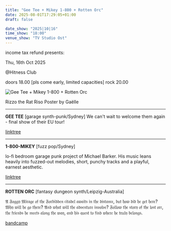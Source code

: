 ```yaml
---
title: "Gee Tee + Mikey 1-800 + Rotten Orc"
date: 2025-08-01T17:29:05+01:00
draft: false

date_show: "2025|10|16"
time_show: "18:00"
venue_show: "TV Studio Ost"
---
```


income tax refund presents:

Thu, 16th Oct 2025

@Hitness Club

doors 18.00 [pls come early, limited capacities]
rock 20.00

![Gee Tee + Mikey 1-800 + Rotten Orc](../../posters/2025-10-16.jpg)

Rizzo the Rat Riso Poster by Gaëlle

---

**GEE TEE** [garage synth-punk/Sydney]
We can't wait to welcome them again - final show of their EU tour!

[linktree](https://linktr.ee/geeteeband)

---

**1-800-MIKEY** [fuzz pop/Sydney]

lo-fi bedroom garage punk project of Michael Barker. His music leans heavily into fuzzed-out melodies, short, punchy tracks and a playful, earnest aesthetic.

[linktree](https://linktr.ee/1800mikey)

---

**ROTTEN ORC** [fantasy dungeon synth/Leipzig-Australia]

𝔄 𝔉𝔬𝔤𝔤𝔶 𝔐𝔦𝔯𝔞𝔤𝔢 𝔬𝔣 𝔱𝔥𝔢 𝔉𝔬𝔯𝔟𝔦𝔡𝔡𝔢𝔫 𝔠𝔦𝔱𝔞𝔡𝔢𝔩 𝔞𝔴𝔞𝔦𝔱𝔰 𝔦𝔫 𝔱𝔥𝔢 𝔡𝔦𝔰𝔱𝔞𝔫𝔠𝔢, 𝔟𝔲𝔱 𝔥𝔬𝔴 𝔡𝔦𝔡 𝔥𝔢 𝔤𝔢𝔱 𝔥𝔢𝔯𝔢? 𝔚𝔥𝔶 𝔴𝔦𝔩𝔩 𝔥𝔢 𝔤𝔬 𝔱𝔥𝔢𝔯𝔢? 𝔄𝔫𝔡 𝔴𝔥𝔞𝔱 𝔴𝔦𝔩𝔩 𝔱𝔥𝔢 𝔞𝔡𝔳𝔢𝔫𝔱𝔲𝔯𝔢 𝔦𝔫𝔳𝔬𝔩𝔳𝔢? 𝔉𝔬𝔩𝔩𝔬𝔴 𝔱𝔥𝔢 𝔰𝔱𝔬𝔯𝔶 𝔬𝔣 𝔱𝔥𝔢 𝔩𝔬𝔰𝔱 𝔬𝔯𝔠, 𝔱𝔥𝔢 𝔣𝔯𝔦𝔢𝔫𝔡𝔰 𝔥𝔢 𝔪𝔢𝔢𝔱𝔰 𝔞𝔩𝔬𝔫𝔤 𝔱𝔥𝔢 𝔴𝔞𝔶, 𝔞𝔫𝔡 𝔥𝔦𝔰 𝔮𝔲𝔢𝔰𝔱 𝔱𝔬 𝔣𝔦𝔫𝔡 𝔴𝔥𝔢𝔯𝔢 𝔥𝔢 𝔱𝔯𝔲𝔩𝔶 𝔟𝔢𝔩𝔬𝔫𝔤𝔰.

[bandcamp](https://rottenorc.bandcamp.com/album/rotten-orc)
